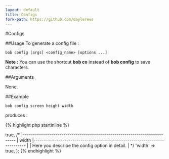 ```yaml
---
layout: default
title: Configs
fork-path: https://github.com/daylerees
---
```


#Configs

##Usage
To generate a config file :

	bob config [args] <config_name> [options ...]

<div class="alert alert-info">
<strong>Note :</strong> You can use the shortcut <strong>bob co</strong> instead of <strong>bob config</strong> to save characters.
</div>

##Arguments

None.

##Example

	bob config screen height width

produces :

{% highlight php startinline %}
<?php

return array(

	/*
	|--------------------------------------------------------------------------
	| height
	|--------------------------------------------------------------------------
	|
	| Here you describe the config option in detail.
	|
	*/

	'height' 	=> true,

	/*
	|--------------------------------------------------------------------------
	| width
	|--------------------------------------------------------------------------
	|
	| Here you describe the config option in detail.
	|
	*/

	'width' 	=> true,

);
{% endhighlight %}